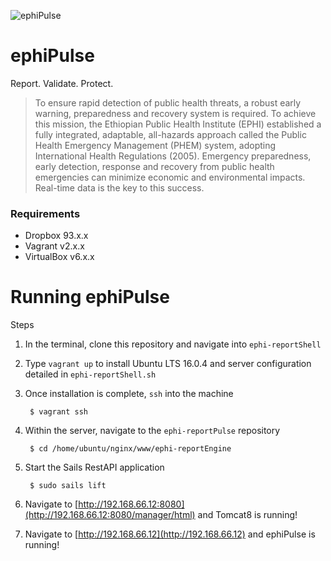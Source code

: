 ![ephiPulse](https://github.com/pfitzpaddy/ephi-reportPulse/blob/master/assets/images/ephiPulse_120px.png)
# ephiPulse
Report. Validate. Protect.
> To ensure rapid detection of public health threats, a robust early warning, preparedness and recovery system is required. To achieve this mission, the Ethiopian Public Health Institute (EPHI) established a fully integrated, adaptable, all-hazards approach called the Public Health Emergency Management (PHEM) system, adopting International Health Regulations (2005). Emergency preparedness, early detection, response and recovery from public health emergencies can minimize economic and environmental impacts. Real-time data is the key to this success.


### Requirements

- Dropbox 93.x.x
- Vagrant v2.x.x
- VirtualBox v6.x.x

# Running ephiPulse

Steps

1. In the terminal, clone this repository and navigate into ``ephi-reportShell``

2. Type ``vagrant up`` to install Ubuntu LTS 16.0.4 and server configuration detailed in ``ephi-reportShell.sh``

3. Once installation is complete, ``ssh`` into the machine

		$ vagrant ssh
		
4. Within the server, navigate to the ``ephi-reportPulse`` repository

		$ cd /home/ubuntu/nginx/www/ephi-reportEngine
		
5. Start the Sails RestAPI application

		$ sudo sails lift

6. Navigate to [http://192.168.66.12:8080](http://192.168.66.12:8080/manager/html) and Tomcat8 is running!

7. Navigate to [http://192.168.66.12](http://192.168.66.12) and ephiPulse is running!
